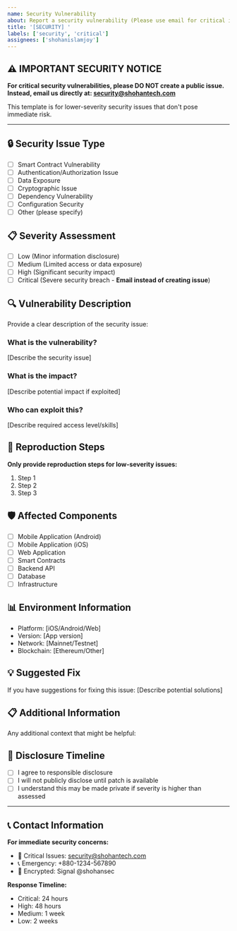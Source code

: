 ```yaml
---
name: Security Vulnerability
about: Report a security vulnerability (Please use email for critical issues)
title: '[SECURITY] '
labels: ['security', 'critical']
assignees: ['shohanislamjoy']
---
```


## ⚠️ IMPORTANT SECURITY NOTICE

**For critical security vulnerabilities, please DO NOT create a public issue.**
**Instead, email us directly at: security@shohantech.com**

This template is for lower-severity security issues that don't pose immediate risk.

---

## 🔒 Security Issue Type
- [ ] Smart Contract Vulnerability
- [ ] Authentication/Authorization Issue
- [ ] Data Exposure
- [ ] Cryptographic Issue
- [ ] Dependency Vulnerability
- [ ] Configuration Security
- [ ] Other (please specify)

## 📋 Severity Assessment
- [ ] Low (Minor information disclosure)
- [ ] Medium (Limited access or data exposure)
- [ ] High (Significant security impact)
- [ ] Critical (Severe security breach - **Email instead of creating issue**)

## 🔍 Vulnerability Description
Provide a clear description of the security issue:

### What is the vulnerability?
[Describe the security issue]

### What is the impact?
[Describe potential impact if exploited]

### Who can exploit this?
[Describe required access level/skills]

## 🔄 Reproduction Steps
**Only provide reproduction steps for low-severity issues:**

1. Step 1
2. Step 2
3. Step 3

## 🛡️ Affected Components
- [ ] Mobile Application (Android)
- [ ] Mobile Application (iOS)
- [ ] Web Application
- [ ] Smart Contracts
- [ ] Backend API
- [ ] Database
- [ ] Infrastructure

## 📊 Environment Information
- Platform: [iOS/Android/Web]
- Version: [App version]
- Network: [Mainnet/Testnet]
- Blockchain: [Ethereum/Other]

## 💡 Suggested Fix
If you have suggestions for fixing this issue:
[Describe potential solutions]

## 📋 Additional Information
Any additional context that might be helpful:

## 🔐 Disclosure Timeline
- [ ] I agree to responsible disclosure
- [ ] I will not publicly disclose until patch is available
- [ ] I understand this may be made private if severity is higher than assessed

---

## 📞 Contact Information

**For immediate security concerns:**
- 🚨 Critical Issues: security@shohantech.com
- 📞 Emergency: +880-1234-567890
- 💬 Encrypted: Signal @shohansec

**Response Timeline:**
- Critical: 24 hours
- High: 48 hours  
- Medium: 1 week
- Low: 2 weeks
